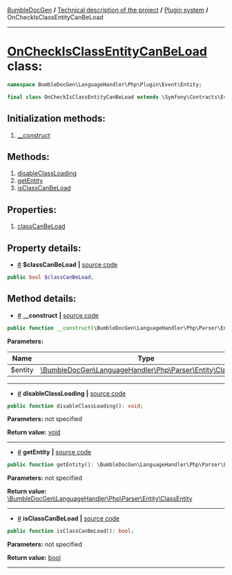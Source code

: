 <!-- {% raw %} -->
<embed> <a href="/docs/README.md">BumbleDocGen</a> <b>/</b> <a href="/docs/tech/readme.md">Technical description of the project</a> <b>/</b> <a href="/docs/tech/4.pluginSystem/readme.md">Plugin system</a> <b>/</b> OnCheckIsClassEntityCanBeLoad<hr> </embed>

<h1>
    <a href="https://github.com/bumble-tech/bumble-doc-gen/blob/master/src/LanguageHandler/Php/Plugin/Event/Entity/OnCheckIsClassEntityCanBeLoad.php#L10">OnCheckIsClassEntityCanBeLoad</a> class:
</h1>





```php
namespace BumbleDocGen\LanguageHandler\Php\Plugin\Event\Entity;

final class OnCheckIsClassEntityCanBeLoad extends \Symfony\Contracts\EventDispatcher\Event
```








<h2>Initialization methods:</h2>

<ol>
<li>
    <a href="#m-construct">__construct</a>
    </li>
</ol>

<h2>Methods:</h2>

<ol>
<li>
    <a href="#mdisableclassloading">disableClassLoading</a>
    </li>
<li>
    <a href="#mgetentity">getEntity</a>
    </li>
<li>
    <a href="#misclasscanbeload">isClassCanBeLoad</a>
    </li>
</ol>



<h2>Properties:</h2>

<ol>
            <li>
            <a href="#pclasscanbeload">classCanBeLoad</a> </li>
    </ol>



<h2>Property details:</h2>


* <a name="pclasscanbeload" href="#pclasscanbeload">#</a>
 <b>$classCanBeLoad</b>
    **|** <a href="https://github.com/bumble-tech/bumble-doc-gen/blob/master/src/LanguageHandler/Php/Plugin/Event/Entity/OnCheckIsClassEntityCanBeLoad.php#L12">source code</a>
```php
public bool $classCanBeLoad;

```




<h2>Method details:</h2>

<div class='method_description-block'>

<ul>
<li><a name="m-construct" href="#m-construct">#</a>
 <b>__construct</b>
    <b>|</b> <a href="https://github.com/bumble-tech/bumble-doc-gen/blob/master/src/LanguageHandler/Php/Plugin/Event/Entity/OnCheckIsClassEntityCanBeLoad.php#L14">source code</a></li>
</ul>

```php
public function __construct(\BumbleDocGen\LanguageHandler\Php\Parser\Entity\ClassEntity $entity);
```



<b>Parameters:</b>

<table>
    <thead>
    <tr>
        <th>Name</th>
        <th>Type</th>
        <th>Description</th>
    </tr>
    </thead>
    <tbody>
            <tr>
            <td>$entity</td>
            <td><a href='https://github.com/bumble-tech/bumble-doc-gen/blob/master/src/LanguageHandler/Php/Parser/Entity/ClassEntity.php'>\BumbleDocGen\LanguageHandler\Php\Parser\Entity\ClassEntity</a></td>
            <td>-</td>
        </tr>
        </tbody>
</table>



</div>
<hr>
<div class='method_description-block'>

<ul>
<li><a name="mdisableclassloading" href="#mdisableclassloading">#</a>
 <b>disableClassLoading</b>
    <b>|</b> <a href="https://github.com/bumble-tech/bumble-doc-gen/blob/master/src/LanguageHandler/Php/Plugin/Event/Entity/OnCheckIsClassEntityCanBeLoad.php#L23">source code</a></li>
</ul>

```php
public function disableClassLoading(): void;
```



<b>Parameters:</b> not specified

<b>Return value:</b> <a href='https://www.php.net/manual/en/language.types.void.php'>void</a>


</div>
<hr>
<div class='method_description-block'>

<ul>
<li><a name="mgetentity" href="#mgetentity">#</a>
 <b>getEntity</b>
    <b>|</b> <a href="https://github.com/bumble-tech/bumble-doc-gen/blob/master/src/LanguageHandler/Php/Plugin/Event/Entity/OnCheckIsClassEntityCanBeLoad.php#L18">source code</a></li>
</ul>

```php
public function getEntity(): \BumbleDocGen\LanguageHandler\Php\Parser\Entity\ClassEntity;
```



<b>Parameters:</b> not specified

<b>Return value:</b> <a href='https://github.com/bumble-tech/bumble-doc-gen/blob/master/src/LanguageHandler/Php/Parser/Entity/ClassEntity.php'>\BumbleDocGen\LanguageHandler\Php\Parser\Entity\ClassEntity</a>


</div>
<hr>
<div class='method_description-block'>

<ul>
<li><a name="misclasscanbeload" href="#misclasscanbeload">#</a>
 <b>isClassCanBeLoad</b>
    <b>|</b> <a href="https://github.com/bumble-tech/bumble-doc-gen/blob/master/src/LanguageHandler/Php/Plugin/Event/Entity/OnCheckIsClassEntityCanBeLoad.php#L28">source code</a></li>
</ul>

```php
public function isClassCanBeLoad(): bool;
```



<b>Parameters:</b> not specified

<b>Return value:</b> <a href='https://www.php.net/manual/en/language.types.boolean.php'>bool</a>


</div>
<hr>

<!-- {% endraw %} -->